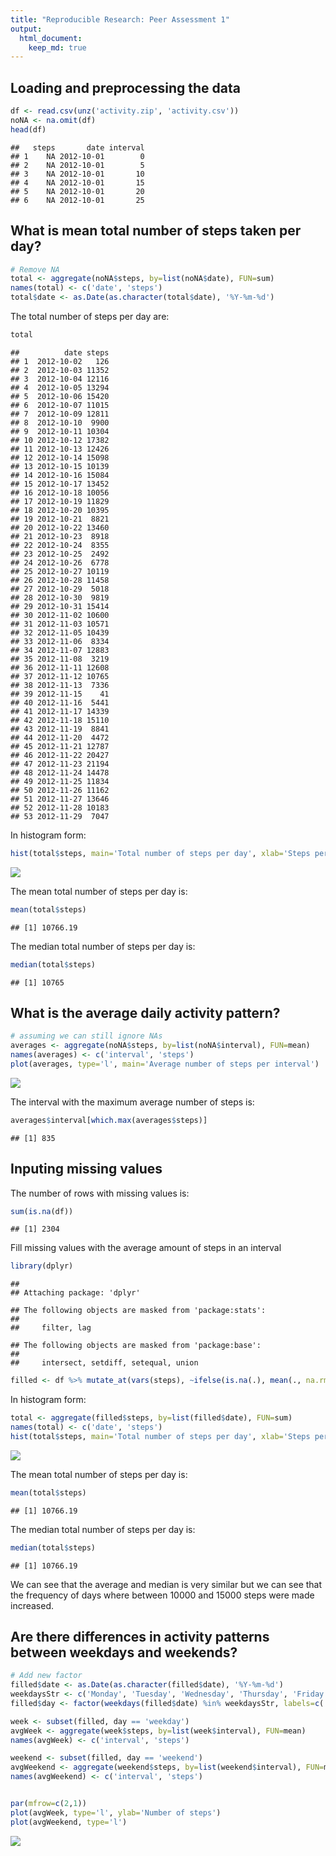 ```yaml
---
title: "Reproducible Research: Peer Assessment 1"
output: 
  html_document:
    keep_md: true
---
```



## Loading and preprocessing the data

```r
df <- read.csv(unz('activity.zip', 'activity.csv'))
noNA <- na.omit(df)
head(df)
```

```
##   steps       date interval
## 1    NA 2012-10-01        0
## 2    NA 2012-10-01        5
## 3    NA 2012-10-01       10
## 4    NA 2012-10-01       15
## 5    NA 2012-10-01       20
## 6    NA 2012-10-01       25
```


## What is mean total number of steps taken per day?

```r
# Remove NA
total <- aggregate(noNA$steps, by=list(noNA$date), FUN=sum)
names(total) <- c('date', 'steps')
total$date <- as.Date(as.character(total$date), '%Y-%m-%d')
```

The total number of steps per day are:

```r
total
```

```
##          date steps
## 1  2012-10-02   126
## 2  2012-10-03 11352
## 3  2012-10-04 12116
## 4  2012-10-05 13294
## 5  2012-10-06 15420
## 6  2012-10-07 11015
## 7  2012-10-09 12811
## 8  2012-10-10  9900
## 9  2012-10-11 10304
## 10 2012-10-12 17382
## 11 2012-10-13 12426
## 12 2012-10-14 15098
## 13 2012-10-15 10139
## 14 2012-10-16 15084
## 15 2012-10-17 13452
## 16 2012-10-18 10056
## 17 2012-10-19 11829
## 18 2012-10-20 10395
## 19 2012-10-21  8821
## 20 2012-10-22 13460
## 21 2012-10-23  8918
## 22 2012-10-24  8355
## 23 2012-10-25  2492
## 24 2012-10-26  6778
## 25 2012-10-27 10119
## 26 2012-10-28 11458
## 27 2012-10-29  5018
## 28 2012-10-30  9819
## 29 2012-10-31 15414
## 30 2012-11-02 10600
## 31 2012-11-03 10571
## 32 2012-11-05 10439
## 33 2012-11-06  8334
## 34 2012-11-07 12883
## 35 2012-11-08  3219
## 36 2012-11-11 12608
## 37 2012-11-12 10765
## 38 2012-11-13  7336
## 39 2012-11-15    41
## 40 2012-11-16  5441
## 41 2012-11-17 14339
## 42 2012-11-18 15110
## 43 2012-11-19  8841
## 44 2012-11-20  4472
## 45 2012-11-21 12787
## 46 2012-11-22 20427
## 47 2012-11-23 21194
## 48 2012-11-24 14478
## 49 2012-11-25 11834
## 50 2012-11-26 11162
## 51 2012-11-27 13646
## 52 2012-11-28 10183
## 53 2012-11-29  7047
```

In histogram form:

```r
hist(total$steps, main='Total number of steps per day', xlab='Steps per day')
```

![](PA1_template_files/figure-html/unnamed-chunk-4-1.png)<!-- -->

The mean total number of steps per day is:

```r
mean(total$steps)
```

```
## [1] 10766.19
```

The median total number of steps per day is:

```r
median(total$steps)
```

```
## [1] 10765
```


## What is the average daily activity pattern?


```r
# assuming we can still ignore NAs
averages <- aggregate(noNA$steps, by=list(noNA$interval), FUN=mean)
names(averages) <- c('interval', 'steps')
plot(averages, type='l', main='Average number of steps per interval')
```

![](PA1_template_files/figure-html/unnamed-chunk-7-1.png)<!-- -->

The interval with the maximum average number of steps is:

```r
averages$interval[which.max(averages$steps)]
```

```
## [1] 835
```

## Inputing missing values
The number of rows with missing values is:

```r
sum(is.na(df))
```

```
## [1] 2304
```

Fill missing values with the average amount of steps in an interval

```r
library(dplyr)
```

```
## 
## Attaching package: 'dplyr'
```

```
## The following objects are masked from 'package:stats':
## 
##     filter, lag
```

```
## The following objects are masked from 'package:base':
## 
##     intersect, setdiff, setequal, union
```

```r
filled <- df %>% mutate_at(vars(steps), ~ifelse(is.na(.), mean(., na.rm=TRUE), .))
```

In histogram form:

```r
total <- aggregate(filled$steps, by=list(filled$date), FUN=sum)
names(total) <- c('date', 'steps')
hist(total$steps, main='Total number of steps per day', xlab='Steps per day')
```

![](PA1_template_files/figure-html/unnamed-chunk-11-1.png)<!-- -->

The mean total number of steps per day is:

```r
mean(total$steps)
```

```
## [1] 10766.19
```

The median total number of steps per day is:

```r
median(total$steps)
```

```
## [1] 10766.19
```

We can see that the average and median is very similar but we can see that the frequency of days where between 10000 and 15000 steps were made increased.

## Are there differences in activity patterns between weekdays and weekends?


```r
# Add new factor
filled$date <- as.Date(as.character(filled$date), '%Y-%m-%d')
weekdaysStr <- c('Monday', 'Tuesday', 'Wednesday', 'Thursday', 'Friday')
filled$day <- factor(weekdays(filled$date) %in% weekdaysStr, labels=c('weekend', 'weekday'))

week <- subset(filled, day == 'weekday')
avgWeek <- aggregate(week$steps, by=list(week$interval), FUN=mean)
names(avgWeek) <- c('interval', 'steps')

weekend <- subset(filled, day == 'weekend')
avgWeekend <- aggregate(weekend$steps, by=list(weekend$interval), FUN=mean)
names(avgWeekend) <- c('interval', 'steps')


par(mfrow=c(2,1))
plot(avgWeek, type='l', ylab='Number of steps')
plot(avgWeekend, type='l')
```

![](PA1_template_files/figure-html/unnamed-chunk-14-1.png)<!-- -->

